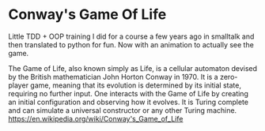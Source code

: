 # Conway's Game Of Life

Little TDD + OOP training I did for a course a few years ago in smalltalk and then translated to python for fun. Now with an animation to actually see the game.

The Game of Life, also known simply as Life, is a cellular automaton devised by the British mathematician John Horton Conway in 1970. It is a zero-player game, meaning that its evolution is determined by its initial state, requiring no further input. One interacts with the Game of Life by creating an initial configuration and observing how it evolves. It is Turing complete and can simulate a universal constructor or any other Turing machine.
https://en.wikipedia.org/wiki/Conway's_Game_of_Life
